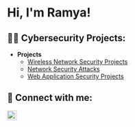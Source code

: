 <h1>Hi, I'm Ramya!</h1>

<h2>👨‍💻 Cybersecurity Projects:</h2>
<ul>
  <li><b>Projects</b>
    <ul>
      <li><a href="https://github.com/rbakka1/Wireless-network-security/tree/main">Wireless Network Security Projects</a></li>
      <li><a href="https://github.com/rbakka1/Network-security-Attacks/tree/main">Network Security Attacks</a></li>
      <li><a href="https://github.com/rbakka1/Web-application-security">Web Application Security Projects</a></li>
    </ul>
  </li>
</ul>

<h2> 🤳 Connect with me:</h2>


[<img align="left" alt="Ramyasree Bakka | LinkedIn" width="22px" src="https://cdn.jsdelivr.net/npm/simple-icons@v3/icons/linkedin.svg" />][linkedin]




[linkedin]: https://www.linkedin.com/in/ramyasree-bakka-34b92b247

<!--
**rbakka1/rbakka1** is a ✨ _special_ ✨ repository because its `README.md` (this file) appears on your GitHub profile.

Here are some ideas to get you started:

- 🔭 I’m currently working on ...
- 🌱 I’m currently learning ...
- 👯 I’m looking to collaborate on ...
- 🤔 I’m looking for help with ...
- 💬 Ask me about ...
- 📫 How to reach me: ...
- 😄 Pronouns: ...
- ⚡ Fun fact: ...
-->
